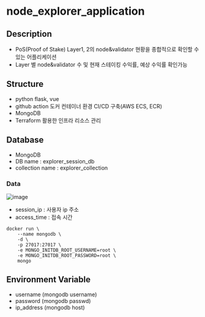 # node_explorer_application

## Description
- PoS(Proof of Stake) Layer1, 2의 node&validator 현황을 종합적으로 확인할 수 있는 어플리케이션
- Layer 별 node&validator 수 및 현재 스테이킹 수익률, 예상 수익률 확인가능

## Structure
- python flask, vue 
- github action 도커 컨테이너 환경 CI/CD 구축(AWS ECS, ECR)
- MongoDB
- Terraform 활용한 인프라 리소스 관리

## Database
- MongoDB
- DB name : explorer_session_db
- collection name : explorer_collection

### Data
![image](https://user-images.githubusercontent.com/89952061/188305139-741ca731-22f2-46d5-ae6c-3fb71e7ac178.png)
- session_ip : 사용자 ip 주소
- access_time : 접속 시간
```
docker run \
    --name mongodb \
    -d \
    -p 27017:27017 \
    -e MONGO_INITDB_ROOT_USERNAME=root \
    -e MONGO_INITDB_ROOT_PASSWORD=root \
    mongo
```

## Environment Variable
- username (mongodb username)
- password (mongodb passwd)
- ip_address (mongodb host)
